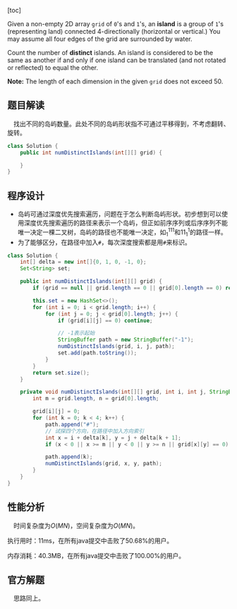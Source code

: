 [toc]

Given a non-empty 2D array `grid` of `0`'s and `1`'s, an **island** is a group of `1`'s (representing land) connected 4-directionally (horizontal or vertical.) You may assume all four edges of the grid are surrounded by water.

Count the number of **distinct** islands. An island is considered to be the same as another if and only if one island can be translated (and not rotated or reflected) to equal the other.



**Note:** The length of each dimension in the given `grid` does not exceed 50.



## 题目解读

&emsp;找出不同的岛屿数量。此处不同的岛屿形状指不可通过平移得到，不考虑翻转、旋转。

```java
class Solution {
    public int numDistinctIslands(int[][] grid) {

    }
}
```

## 程序设计

* 岛屿可通过深度优先搜索遍历，问题在于怎么判断岛屿形状。初步想到可以使用深度优先搜索遍历的路径来表示一个岛屿，但正如前序序列或后序序列不能唯一决定一棵二叉树，岛屿的路径也不能唯一决定，如$_1^111$和$11 _1^1$的路径一样。
* 为了能够区分，在路径中加入`#`，每次深度搜索都是用`#`来标识。

```java
class Solution {
    int[] delta = new int[]{0, 1, 0, -1, 0};
    Set<String> set;

    public int numDistinctIslands(int[][] grid) {
        if (grid == null || grid.length == 0 || grid[0].length == 0) return 0;

        this.set = new HashSet<>();
        for (int i = 0; i < grid.length; i++) {
            for (int j = 0; j < grid[0].length; j++) {
                if (grid[i][j] == 0) continue;

                // -1表示起始
                StringBuffer path = new StringBuffer("-1");
                numDistinctIslands(grid, i, j, path);
                set.add(path.toString());
            }
        }
        return set.size();
    }

    private void numDistinctIslands(int[][] grid, int i, int j, StringBuffer path) {
        int m = grid.length, n = grid[0].length;

        grid[i][j] = 0;
        for (int k = 0; k < 4; k++) {
            path.append("#");
            // 试探四个方向，在路径中加入方向索引
            int x = i + delta[k], y = j + delta[k + 1];
            if (x < 0 || x >= m || y < 0 || y >= n || grid[x][y] == 0) continue;

            path.append(k);
            numDistinctIslands(grid, x, y, path);
        }
    }
}
```

## 性能分析

&emsp;时间复杂度为$O(MN)$，空间复杂度为$O(MN)$。

执行用时：11ms，在所有java提交中击败了50.68%的用户。

内存消耗：40.3MB，在所有java提交中击败了100.00%的用户。

## 官方解题

&emsp;思路同上。